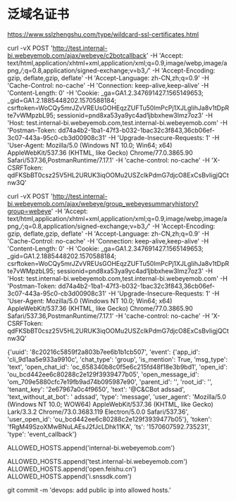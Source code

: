 # 泛域名证书


https://www.sslzhengshu.com/type/wildcard-ssl-certificates.html


curl -vX POST   'http://test.internal-bi.webeyemob.com/ajax/webeye/c2botcallback'   -H 'Accept: text/html,application/xhtml+xml,application/xml;q=0.9,image/webp,image/apng,*/*;q=0.8,application/signed-exchange;v=b3,*/*'   -H 'Accept-Encoding: gzip, deflate,gzip, deflate'   -H 'Accept-Language: zh-CN,zh;q=0.9'   -H 'Cache-Control: no-cache'   -H 'Connection: keep-alive,keep-alive'   -H 'Content-Length: 0'   -H 'Cookie: _ga=GA1.2.347691427.1565149653; _gid=GA1.2.1885448202.1570588184; csrftoken=WoCQy5mrJZvVREUsGOHEqzZUFTu50lmPcPj1XJLgIihJa8v1tDpRte7vWMpzbL95; sessionid=pnd8xa53ya9yc4ad1jbbxhew3lmz7oz3'   -H 'Host: test.internal-bi.webeyemob.com,test.internal-bi.webeyemob.com'   -H 'Postman-Token: dd74a4b2-1ba1-47f3-b032-1bac32c3f843,36cb06ef-3c07-443a-95c0-cb3d00908c31'   -H 'Upgrade-Insecure-Requests: 1'   -H 'User-Agent: Mozilla/5.0 (Windows NT 10.0; Win64; x64) AppleWebKit/537.36 (KHTML, like Gecko) Chrome/77.0.3865.90 Safari/537.36,PostmanRuntime/7.17.1'   -H 'cache-control: no-cache'   -H 'X-CSRFToken: qdFKSbBT0csz25V5HL2URUK3iqOOMu2USZclkPdmG7djcO8ExCsBvIigjQCtnw3Q'






curl -vX POST   'http://test.internal-bi.webeyemob.com/ajax/webeye/group_webeyesummaryhistory?group=webeye'   -H 'Accept: text/html,application/xhtml+xml,application/xml;q=0.9,image/webp,image/apng,*/*;q=0.8,application/signed-exchange;v=b3,*/*'   -H 'Accept-Encoding: gzip, deflate,gzip, deflate'   -H 'Accept-Language: zh-CN,zh;q=0.9'   -H 'Cache-Control: no-cache'   -H 'Connection: keep-alive,keep-alive'   -H 'Content-Length: 0'   -H 'Cookie: _ga=GA1.2.347691427.1565149653; _gid=GA1.2.1885448202.1570588184; csrftoken=WoCQy5mrJZvVREUsGOHEqzZUFTu50lmPcPj1XJLgIihJa8v1tDpRte7vWMpzbL95; sessionid=pnd8xa53ya9yc4ad1jbbxhew3lmz7oz3'   -H 'Host: test.internal-bi.webeyemob.com,test.internal-bi.webeyemob.com'   -H 'Postman-Token: dd74a4b2-1ba1-47f3-b032-1bac32c3f843,36cb06ef-3c07-443a-95c0-cb3d00908c31'   -H 'Upgrade-Insecure-Requests: 1'   -H 'User-Agent: Mozilla/5.0 (Windows NT 10.0; Win64; x64) AppleWebKit/537.36 (KHTML, like Gecko) Chrome/77.0.3865.90 Safari/537.36,PostmanRuntime/7.17.1'   -H 'cache-control: no-cache'   -H 'X-CSRFToken: qdFKSbBT0csz25V5HL2URUK3iqOOMu2USZclkPdmG7djcO8ExCsBvIigjQCtnw3Q'


{'uuid': '8c20216c5859f2a803b7ee6b1b1cb507', 'event': {'app_id': 'cli_9d1aa5e933a9910c', 'chat_type': 'group', 'is_mention': True, 'msg_type': 'text', 'open_chat_id': 'oc_658340b8c0f5e6c215fd48f18e3b9bd1', 'open_id': 'ou_bcd442ee6c80288c2e129f3939477b05', 'open_message_id': 'om_709e5880cfc7e19fb9ad74b095987e90', 'parent_id': '', 'root_id': '', 'tenant_key': '2e67967a0c4f9650', 'text': '<at open_id="ou_1c45b70db4337cbf6d14f97bb0ee37fe">@C&CBot</at> adssad', 'text_without_at_bot': ' adssad', 'type': 'message', 'user_agent': 'Mozilla/5.0 (Windows NT 10.0; WOW64) AppleWebKit/537.36 (KHTML, like Gecko) Lark/3.3.2 Chrome/73.0.3683.119 Electron/5.0.0 Safari/537.36', 'user_open_id': 'ou_bcd442ee6c80288c2e129f3939477b05'}, 'token': 'fRgM49SzoXMwBNuLAEsJ2fJcLDhk11KA', 'ts': '1570607592.735231', 'type': 'event_callback'}



ALLOWED_HOSTS.append('internal-bi.webeyemob.com')

ALLOWED_HOSTS.append('test.internal-bi.webeyemob.com')
ALLOWED_HOSTS.append('open.feishu.cn')
ALLOWED_HOSTS.append('i.snssdk.com')


 git commit -m 'devops: add public ip into allowed hosts.'
